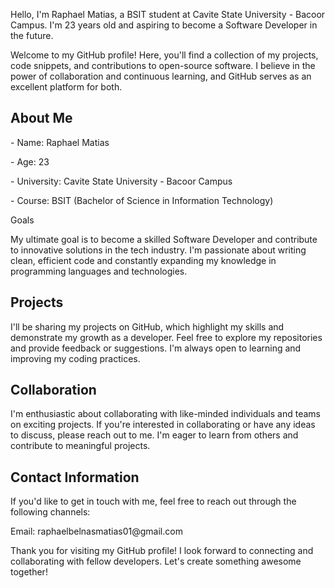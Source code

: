 <p> Hello, I'm Raphael Matias, a BSIT student at Cavite State University - Bacoor Campus. I'm 23 years old and aspiring to become a Software Developer in the future.</p>

<p>Welcome to my GitHub profile! Here, you'll find a collection of my projects, code snippets, and contributions to open-source software. I believe in the power of collaboration and continuous learning, and GitHub serves as an excellent platform for both.</p>

<h2>About Me</h2>
<p> - Name: Raphael Matias</p>
<p> - Age: 23</p>
<p> - University: Cavite State University - Bacoor Campus</p>
<p> - Course: BSIT (Bachelor of Science in Information Technology)</p>

<p>Goals</p>
<p>My ultimate goal is to become a skilled Software Developer and contribute to innovative solutions in the tech industry. I'm passionate about writing clean, efficient code and constantly expanding my knowledge in programming languages and technologies.</p>

<h2>Projects</h2>
<p>I'll be sharing my projects on GitHub, which highlight my skills and demonstrate my growth as a developer. Feel free to explore my repositories and provide feedback or suggestions. I'm always open to learning and improving my coding practices.</p>

<h2>Collaboration</h2>
<p>I'm enthusiastic about collaborating with like-minded individuals and teams on exciting projects. If you're interested in collaborating or have any ideas to discuss, please reach out to me. I'm eager to learn from others and contribute to meaningful projects.</p>

<h2>Contact Information</h2>
<p>If you'd like to get in touch with me, feel free to reach out through the following channels:</p>

<p>Email: raphaelbelnasmatias01@gmail.com</p>
<p>Thank you for visiting my GitHub profile! I look forward to connecting and collaborating with fellow developers. Let's create something awesome together!</p>
